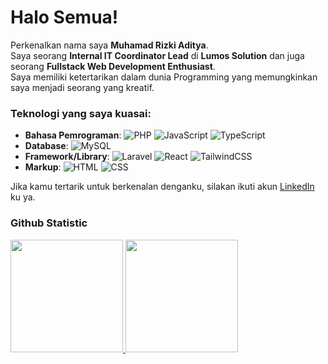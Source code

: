# Halo Semua!

Perkenalkan nama saya **Muhamad Rizki Aditya**.<br>
Saya seorang **Internal IT Coordinator Lead** di **Lumos Solution** dan juga seorang **Fullstack Web Development Enthusiast**.<br>
Saya memiliki ketertarikan dalam dunia Programming yang memungkinkan saya menjadi seorang yang kreatif.<br>

### Teknologi yang saya kuasai:
- **Bahasa Pemrograman**: 
  ![PHP](https://img.shields.io/badge/PHP-777BB4?style=for-the-badge&logo=php&logoColor=white)
  ![JavaScript](https://img.shields.io/badge/JavaScript-F7DF1E?style=for-the-badge&logo=javascript&logoColor=black)
  ![TypeScript](https://img.shields.io/badge/TypeScript-F7DF1E?style=for-the-badge&logo=typescript&logoColor=black)
- **Database**: 
  ![MySQL](https://img.shields.io/badge/MySQL-4479A1?style=for-the-badge&logo=mysql&logoColor=white)
- **Framework/Library**: 
  ![Laravel](https://img.shields.io/badge/Laravel-FF2D20?style=for-the-badge&logo=laravel&logoColor=white)
  ![React](https://img.shields.io/badge/React-61DAFB?style=for-the-badge&logo=react&logoColor=black)
  ![TailwindCSS](https://img.shields.io/badge/TailwindCSS-38B2AC?style=for-the-badge&logo=tailwind-css&logoColor=white)
- **Markup**: 
  ![HTML](https://img.shields.io/badge/HTML5-E34F26?style=for-the-badge&logo=html5&logoColor=white)
  ![CSS](https://img.shields.io/badge/CSS3-1572B6?style=for-the-badge&logo=css3&logoColor=white)

Jika kamu tertarik untuk berkenalan denganku, silakan ikuti akun [LinkedIn](https://www.linkedin.com/in/muhamad-rizki-aditya-09a957209/) ku ya.

### Github Statistic
<p align="left">
<a href="https://github.com/aditya250400">
  <img height="180em" src="https://github-readme-stats-eight-theta.vercel.app/api?username=aditya250400&show_icons=true&theme=algolia&include_all_commits=true&count_private=true"/>
  <img height="180em" src="https://github-readme-stats-eight-theta.vercel.app/api/top-langs/?username=aditya250400&layout=compact&theme=algolia"/>
</a>
</p>
